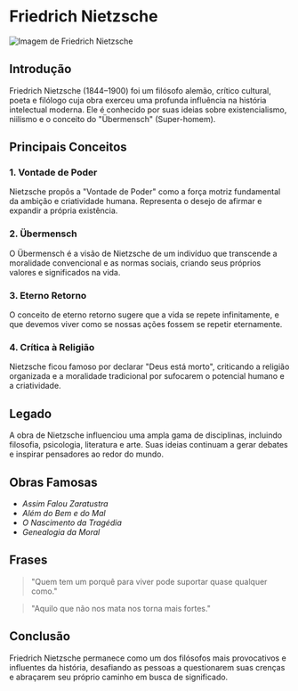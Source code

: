 

# Friedrich Nietzsche
![Imagem de Friedrich Nietzsche](https://upload.wikimedia.org/wikipedia/commons/thumb/1/1b/Nietzsche187a.jpg/800px-Nietzsche187a.jpg)
## Introdução
Friedrich Nietzsche (1844–1900) foi um filósofo alemão, crítico cultural, poeta e filólogo cuja obra exerceu uma profunda influência na história intelectual moderna. Ele é conhecido por suas ideias sobre existencialismo, niilismo e o conceito do "Übermensch" (Super-homem).

## Principais Conceitos

### 1. **Vontade de Poder**
Nietzsche propôs a "Vontade de Poder" como a força motriz fundamental da ambição e criatividade humana. Representa o desejo de afirmar e expandir a própria existência.

### 2. **Übermensch**
O Übermensch é a visão de Nietzsche de um indivíduo que transcende a moralidade convencional e as normas sociais, criando seus próprios valores e significados na vida.

### 3. **Eterno Retorno**
O conceito de eterno retorno sugere que a vida se repete infinitamente, e que devemos viver como se nossas ações fossem se repetir eternamente.

### 4. **Crítica à Religião**
Nietzsche ficou famoso por declarar "Deus está morto", criticando a religião organizada e a moralidade tradicional por sufocarem o potencial humano e a criatividade.

## Legado
A obra de Nietzsche influenciou uma ampla gama de disciplinas, incluindo filosofia, psicologia, literatura e arte. Suas ideias continuam a gerar debates e inspirar pensadores ao redor do mundo.

## Obras Famosas
- *Assim Falou Zaratustra*
- *Além do Bem e do Mal*
- *O Nascimento da Tragédia*
- *Genealogia da Moral*

## Frases
> "Quem tem um porquê para viver pode suportar quase qualquer como."

> "Aquilo que não nos mata nos torna mais fortes."

## Conclusão
Friedrich Nietzsche permanece como um dos filósofos mais provocativos e influentes da história, desafiando as pessoas a questionarem suas crenças e abraçarem seu próprio caminho em busca de significado.
